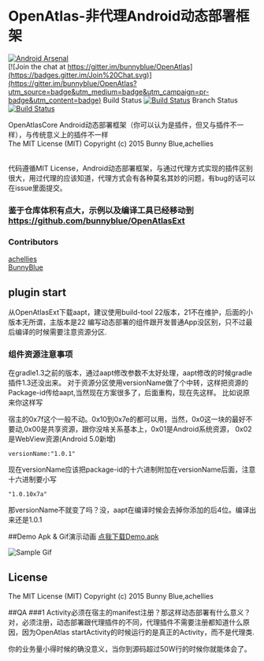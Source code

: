 # OpenAtlas-非代理Android动态部署框架
 [![Android Arsenal](https://img.shields.io/badge/Android%20Arsenal-Android%20OpenAtlas-brightgreen.svg?style=flat)](https://android-arsenal.com/details/1/2056)<br>
[![Join the chat at https://gitter.im/bunnyblue/OpenAtlas](https://badges.gitter.im/Join%20Chat.svg)](https://gitter.im/bunnyblue/OpenAtlas?utm_source=badge&utm_medium=badge&utm_campaign=pr-badge&utm_content=badge)
 Build Status [![Build Status](https://travis-ci.org/bunnyblue/OpenAtlas.svg?branch=master)](https://travis-ci.org/bunnyblue/OpenAtlas)
 Branch Status [![Build Status](https://travis-ci.org/bunnyblue/OpenAtlas.svg?branch=bunny)](https://travis-ci.org/bunnyblue/OpenAtlas)<br>

OpenAtlasCore Android动态部署框架（你可以认为是插件，但又与插件不一样），与传统意义上的插件不一样<br>The MIT License (MIT) Copyright (c) 2015 Bunny Blue,achellies<br>



  <br>代码遵循MIT License，Android动态部署框架，与通过代理方式实现的插件区别很大，用过代理的应该知道，代理方式会有各种莫名其妙的问题，有bug的话可以在issue里面提交。</br>

### 鉴于仓库体积有点大，示例以及编译工具已经移动到 https://github.com/bunnyblue/OpenAtlasExt


### Contributors
[achellies](https://github.com/achellies)<br>
[BunnyBlue](https://github.com/bunnyblue)<br>

## plugin start
从OpenAtlasExt下载aapt，建议使用build-tool 22版本，21不在维护，后面的小版本无所谓，主版本是22
编写动态部署的组件跟开发普通App没区别，只不过最后编译的时候需要注意资源分区.
### 组件资源注意事项
在gradle1.3之前的版本，通过aapt修改参数不太好处理，aapt修改的时候gradle插件1.3还没出来。
对于资源分区使用versionName做了个中转，这样把资源的Package-id传给aapt,当然现在方案很多了，后面重构，现在先这样。
比如说原来你这样写

宿主的0x7f这个一般不动。0x10到0x7e的都可以用，当然，0x0这一块的最好不要动,0x00是共享资源，跟你没啥关系基本上，0x01是Android系统资源， 0x02是WebView资源(Android 5.0新增)

```
versionName:"1.0.1"

```
现在versionName应该把package-id的十六进制附加在versionName后面，注意十六进制要小写

```
"1.0.10x7a"

```
那versionName不就变了吗？没，aapt在编译时候会去掉你添加的后4位。编译出来还是1.0.1

##Demo Apk & Gif演示动画
<a href="https://github.com/bunnyblue/OpenAtlasExtension/blob/master/Dist/OpenAtlasLauncher.apk">
 点我下载Demo.apk
</a>

![Sample Gif](https://github.com/bunnyblue/OpenAtlas/raw/bunny/art/demo.gif)

## License
The MIT License (MIT) Copyright (c) 2015 Bunny Blue,achellies

##QA
###1 Activity必须在宿主的manifest注册？那这样动态部署有什么意义？
对，必须注册，动态部署跟代理插件的不同，代理插件不需要注册都知道什么原因，因为OpenAtlas startActivity的时候运行的是真正的Activity，而不是代理类.

你的业务量小得时候的确没意义，当你到源码超过50W行的时候你就能体会了。

